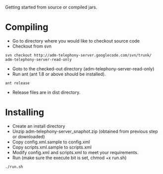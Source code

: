 Getting started from source or compiled jars.

# Compiling #

  * Go to directory where you would like to checkout source code
  * Checkout from svn
```
svn checkout http://adm-telephony-server.googlecode.com/svn/trunk/ adm-telephony-server-read-only
```

  * Goto to the checked-out directory (adm-telephony-server-read-only)
  * Run ant (ant 1.8 or above should be installed).
```
ant release
```
  * Release files are in dist directory.


# Installing #

  * Create an install directory
  * Unzip adm-telephony-server\_snaphot.zip (obtained from previous step or downloaded)
  * Copy config.xml.sample to config.xml
  * Copy scripts.xml.sample to scripts.xml
  * Modify config.xml and scripts.xml to meet your requirements.
  * Run (make sure the execute bit is set, chmod +x run.sh)
```
./run.sh
```